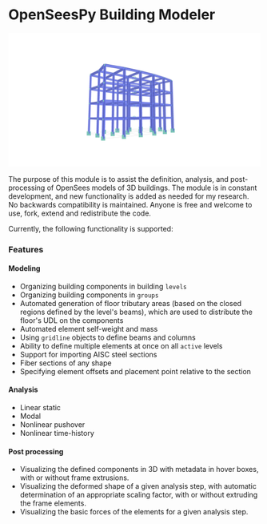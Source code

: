 # OpenSeesPy Building Modeler

![Screenshot](/img/teaser_image.png)

The purpose of this module is to assist the definition, analysis, and post-processing of OpenSees models of 3D buildings.
The module is in constant development, and new functionality is added as needed for my research. No backwards compatibility is maintained. Anyone is free and welcome to use, fork, extend and redistribute the code.

Currently, the following functionality is supported:

### Features

#### Modeling

- Organizing building components in building `levels`
- Organizing building components in `groups`
- Automated generation of floor tributary areas (based on the closed regions defined by the level's beams), which are used to distribute the floor's UDL on the components
- Automated element self-weight and mass
- Using `gridline` objects to define beams and columns
- Ability to define multiple elements at once on all `active` levels
- Support for importing AISC steel sections
- Fiber sections of any shape
- Specifying element offsets and placement point relative to the section


#### Analysis

- Linear static
- Modal
- Nonlinear pushover
- Nonlinear time-history

#### Post processing

- Visualizing the defined components in 3D with metadata in hover boxes, with or without frame extrusions.
- Visualizing the deformed shape of a given analysis step, with automatic determination of an appropriate scaling factor, with or without extruding the frame elements.
- Visualizing the basic forces of the elements for a given analysis step.


